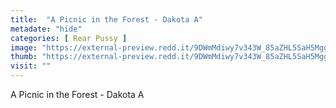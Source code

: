 ```yaml
---
title:  "A Picnic in the Forest - Dakota A"
metadate: "hide"
categories: [ Rear Pussy ]
image: "https://external-preview.redd.it/9DWmMdiwy7v343W_85aZHL5SaH5Mggzn9vDUM7sTv1I.jpg?auto=webp&s=802fdb0440ff723a0b2281554c477f0a52c9a3b8"
thumb: "https://external-preview.redd.it/9DWmMdiwy7v343W_85aZHL5SaH5Mggzn9vDUM7sTv1I.jpg?width=1080&crop=smart&auto=webp&s=37d992441d6aaf84a9535d9883125050e96fa2aa"
visit: ""
---
```

A Picnic in the Forest - Dakota A
